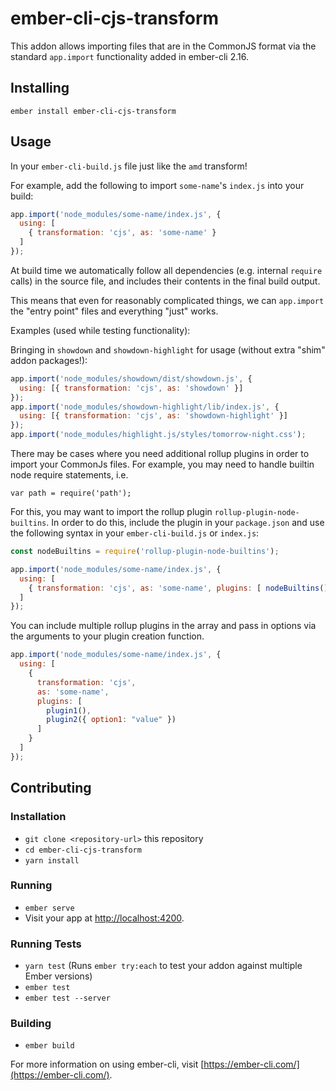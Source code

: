 # ember-cli-cjs-transform

This addon allows importing files that are in the CommonJS format via the
standard `app.import` functionality added in ember-cli 2.16.

## Installing

```
ember install ember-cli-cjs-transform
```

## Usage

In your `ember-cli-build.js` file just like the `amd` transform!

For example, add the following to import `some-name`'s `index.js` into your build:

```js
app.import('node_modules/some-name/index.js', {
  using: [
    { transformation: 'cjs', as: 'some-name' }
  ]
});
```

At build time we automatically follow all dependencies (e.g. internal `require`
calls) in the source file, and includes their contents in the final build
output.

This means that even for reasonably complicated things, we can `app.import` the
"entry point" files and everything "just" works.

Examples (used while testing functionality):

Bringing in `showdown` and `showdown-highlight` for usage (without extra "shim" addon packages!):

```js
app.import('node_modules/showdown/dist/showdown.js', {
  using: [{ transformation: 'cjs', as: 'showdown' }]
});
app.import('node_modules/showdown-highlight/lib/index.js', {
  using: [{ transformation: 'cjs', as: 'showdown-highlight' }]
});
app.import('node_modules/highlight.js/styles/tomorrow-night.css');
```

There may be cases where you need additional rollup plugins in order to import your CommonJs files. For example, you may need to handle builtin node require statements, i.e.

```
var path = require('path');
```

For this, you may want to import the rollup plugin `rollup-plugin-node-builtins`. In order to do this, include the plugin in your `package.json` and use the following syntax in your `ember-cli-build.js` or `index.js`:

```js
const nodeBuiltins = require('rollup-plugin-node-builtins');

app.import('node_modules/some-name/index.js', {
  using: [
    { transformation: 'cjs', as: 'some-name', plugins: [ nodeBuiltins() ]}
  ]
});
```

You can include multiple rollup plugins in the array and pass in options via the arguments to your plugin creation function.

```js
app.import('node_modules/some-name/index.js', {
  using: [
    {
      transformation: 'cjs',
      as: 'some-name',
      plugins: [
        plugin1(),
        plugin2({ option1: "value" })
      ]
    }
  ]
});
```

## Contributing

### Installation

* `git clone <repository-url>` this repository
* `cd ember-cli-cjs-transform`
* `yarn install`

### Running

* `ember serve`
* Visit your app at [http://localhost:4200](http://localhost:4200).

### Running Tests

* `yarn test` (Runs `ember try:each` to test your addon against multiple Ember versions)
* `ember test`
* `ember test --server`

### Building

* `ember build`

For more information on using ember-cli, visit [https://ember-cli.com/](https://ember-cli.com/).
